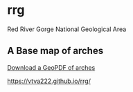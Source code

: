 # rrg
Red River Gorge National Geological Area

## A Base map of arches

[Download a GeoPDF of arches](basemap/rrg.pdf)

https://vtva222.github.io/rrg/
